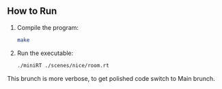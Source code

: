 ## How to Run

1. Compile the program:
	```bash
	make
	```

2. Run the executable:
	```bash
	./miniRT ./scenes/nice/room.rt
	```

This brunch is more verbose, to get polished code switch to Main brunch.
